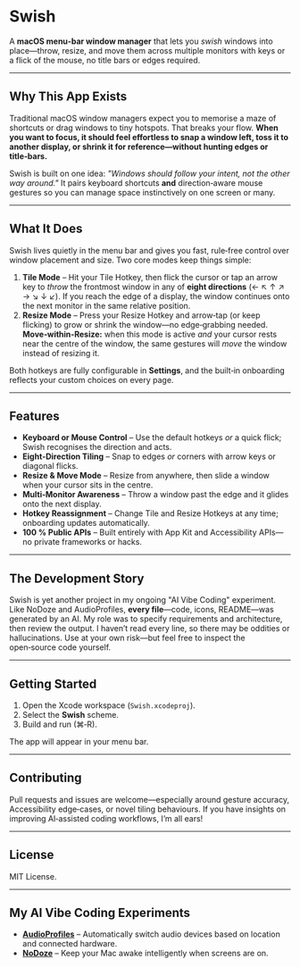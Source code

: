 # Swish

A **macOS menu‑bar window manager** that lets you *swish* windows into place—throw, resize, and move them across multiple monitors with keys or a flick of the mouse, no title bars or edges required.

---

## Why This App Exists

Traditional macOS window managers expect you to memorise a maze of shortcuts or drag windows to tiny hotspots. That breaks your flow. **When you want to focus, it should feel effortless to snap a window left, toss it to another display, or shrink it for reference—without hunting edges or title‑bars.**

Swish is built on one idea: *"Windows should follow your intent, not the other way around."* It pairs keyboard shortcuts **and** direction‑aware mouse gestures so you can manage space instinctively on one screen or many.

---

## What It Does

Swish lives quietly in the menu bar and gives you fast, rule‑free control over window placement and size. Two core modes keep things simple:

1. **Tile Mode** – Hit your Tile Hotkey, then flick the cursor or tap an arrow key to *throw* the frontmost window in any of **eight directions** (← ↖ ↑ ↗ → ↘ ↓ ↙). If you reach the edge of a display, the window continues onto the next monitor in the same relative position.
2. **Resize Mode** – Press your Resize Hotkey and arrow‑tap (or keep flicking) to grow or shrink the window—no edge‑grabbing needed. **Move‑within‑Resize:** when this mode is active *and* your cursor rests near the centre of the window, the same gestures will *move* the window instead of resizing it.

Both hotkeys are fully configurable in **Settings**, and the built‑in onboarding reflects your custom choices on every page.

---

## Features

* **Keyboard or Mouse Control** – Use the default hotkeys *or* a quick flick; Swish recognises the direction and acts.
* **Eight‑Direction Tiling** – Snap to edges *or* corners with arrow keys or diagonal flicks.
* **Resize & Move Mode** – Resize from anywhere, then slide a window when your cursor sits in the centre.
* **Multi‑Monitor Awareness** – Throw a window past the edge and it glides onto the next display.
* **Hotkey Reassignment** – Change Tile and Resize Hotkeys at any time; onboarding updates automatically.
* **100 % Public APIs** – Built entirely with App Kit and Accessibility APIs—no private frameworks or hacks.

---

## The Development Story

Swish is yet another project in my ongoing "AI Vibe Coding" experiment. Like NoDoze and AudioProfiles, **every file**—code, icons, README—was generated by an AI. My role was to specify requirements and architecture, then review the output. I haven’t read every line, so there may be oddities or hallucinations. Use at your own risk—but feel free to inspect the open‑source code yourself.

---

## Getting Started

1. Open the Xcode workspace (`Swish.xcodeproj`).
2. Select the **Swish** scheme.
3. Build and run (⌘‑R).

The app will appear in your menu bar.

---

## Contributing

Pull requests and issues are welcome—especially around gesture accuracy, Accessibility edge‑cases, or novel tiling behaviours. If you have insights on improving AI‑assisted coding workflows, I’m all ears!

---

## License

MIT License.

---

## My AI Vibe Coding Experiments

* [**AudioProfiles**](https://github.com/Zakay/AudioProfiles) – Automatically switch audio devices based on location and connected hardware.
* [**NoDoze**](https://github.com/Zakay/NoDoze) – Keep your Mac awake intelligently when screens are on.